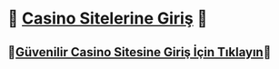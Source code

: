 # :slot_machine: [**Casino Sitelerine Giriş**](https://sweettoys.online?label=85897e0ce1a6cbe4b790e709d6dad580) :slot_machine:
## :slot_machine:[**Güvenilir Casino Sitesine Giriş İçin Tıklayın**](https://vipcasinovip.com?label=85897e0ce1a6cbe4b790e709d6dad580):slot_machine:
